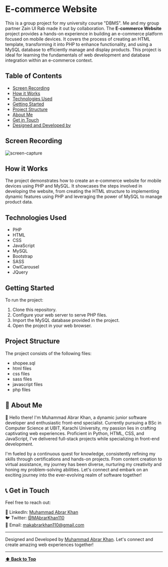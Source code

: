 # E-commerce Website

This is a group project for my university course "DBMS". Me and my group partner Zain Ul Rab made it out by collaboration.
The **E-commerce Website** project provides a hands-on experience in building an e-commerce platform focused on mobile devices. It covers the process of creating an HTML template, transforming it into PHP to enhance functionality, and using a MySQL database to efficiently manage and display products. This project is ideal for learning the fundamentals of web development and database integration within an e-commerce context.

## Table of Contents

- [Screen Recording](#screen-recording)
- [How it Works](#how-it-works)
- [Technologies Used](#technologies-used)
- [Getting Started](#getting-started)
- [Project Structure](#project-structure)
- [About Me](#-about-me)
- [Get in Touch](#-get-in-touch)
- [Designed and Developed by](#-designed-and-developed-by)


## Screen Recording

![screen-capture](https://github.com/zainulrab/DB-ecommerce-store/assets/85924018/5f1e1c3b-dfa0-47a6-ad3f-2c4b7fa47eb0)

## How it Works

The project demonstrates how to create an e-commerce website for mobile devices using PHP and MySQL. It showcases the steps involved in developing the website, from creating the HTML structure to implementing dynamic features using PHP and leveraging the power of MySQL to manage product data.

## Technologies Used

- PHP
- HTML
- CSS
- JavaScript
- MySQL
- Bootstrap
- SASS
- OwlCarousel
- JQuery

## Getting Started

To run the project:

1. Clone this repository.
2. Configure your web server to serve PHP files.
3. Import the MySQL database provided in the project.
4. Open the project in your web browser.

## Project Structure

The project consists of the following files:

- shopee.sql
- html files
- css files
- sass files
- javascript files
- php files

## 🚀 About Me

👋 Hello there! I'm Muhammad Abrar Khan, a dynamic junior software developer and enthusiastic front-end specialist. Currently pursuing a BSc in Computer Science at UBIT, Karachi University, my passion lies in crafting captivating web experiences. Proficient in Python, HTML, CSS, and JavaScript, I've delivered full-stack projects while specializing in front-end development.

I'm fueled by a continuous quest for knowledge, consistently refining my skills through certifications and hands-on projects. From content creation to virtual assistance, my journey has been diverse, nurturing my creativity and honing my problem-solving abilities. Let's connect and embark on an exciting journey into the ever-evolving realm of software together!

## 📞 Get in Touch

Feel free to reach out:

🔗 LinkedIn: [Muhammad Abrar Khan](https://www.linkedin.com/in/muhammad-abrar-khan-bb03451a7/)  
🐦 Twitter: [@MAbrarKhan110](https://twitter.com/MAbrarKhan110)  
📧 Email: [makabrarkhan110@gmail.com](mailto:makabrarkhan110@gmail.com)

---

Designed and Developed by [Muhammad Abrar Khan](https://github.com/Muhammad-Abrar-Khan). Let's connect and create amazing web experiences together!

---

**[⬆ Back to Top](#e-commerce-website)**
